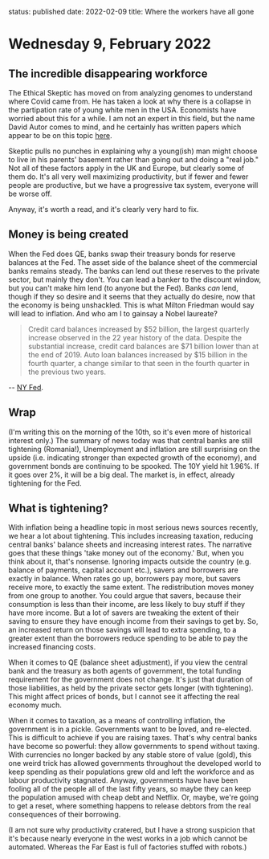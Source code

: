 status: published
date: 2022-02-09
title: Where the workers have all gone

# Wednesday  9, February 2022

## The incredible disappearing workforce

The Ethical Skeptic has moved on from analyzing genomes to understand where Covid came from.
He has taken a look at why there is a collapse in the partipation rate of young white men in the USA.
Economists have worried about this for a while.
I am not an expert in this field, but the name David Autor comes to mind, and he certainly has written
papers which appear to be on this topic [here](https://www.aeaweb.org/articles?id=10.1257%2Faeri.20180010).

Skeptic pulls no punches in explaining why a young(ish) man might choose to live in his parents' basement rather than
going out and doing a "real job."
Not all of these factors apply in the UK and Europe, but clearly some of them do.
It's all very well maximizing productivity, but if fewer and fewer people are productive,
but we have a progressive tax system, everyone will be worse off.

Anyway, it's worth a read, and it's clearly very hard to fix.

## Money is being created

When the Fed does QE, banks swap their treasury bonds for reserve balances at the Fed.
The asset side of the balance sheet of the commercial banks remains steady.
The banks can lend out these reserves to the private sector, but mainly they don't.
You can lead a banker to the discount window, but you can't make him lend (to anyone but the Fed).
Banks _can_ lend, though if they so desire and it seems that they actually do desire, now that the economy is being unshackled.
This is what Milton Friedman would say will lead to inflation.
And who am I to gainsay a Nobel laureate?

> Credit card balances increased by $52 billion, the largest quarterly increase observed in the 22 year history of the data. Despite the substantial increase, credit card balances are $71 billion lower than at the end of 2019. Auto loan balances increased by $15 billion in the fourth quarter, a change similar to that seen in the fourth quarter in the previous two years. 

-- [NY Fed](https://www.newyorkfed.org/microeconomics/hhdc).

## Wrap

(I'm writing this on the morning of the 10th, so it's even more of historical interest only.)
The summary of news today was that central banks are still tightening (Romania!), 
Unemployment and inflation are still surprising on the upside (i.e. indicating stronger than expected growth of the economy), 
and government bonds are continuing to be spooked.
The 10Y yield hit 1.96%. If it goes over 2%, it will be a big deal.
The market is, in effect, already tightening for the Fed.

## What is tightening?

With inflation being a headline topic in most serious news sources recently, 
we hear a lot about tightening.
This includes increasing taxation, reducing central banks' balance sheets and increasing interest rates.
The narrative goes that these things 'take money out of the economy.'
But, when you think about it, that's nonsense. 
Ignoring impacts outside the country (e.g. balance of payments, capital account etc.), savers and borrowers are exactly in balance.
When rates go up, borrowers pay more, but savers receive more, to exactly the same extent.
The redistribution moves money from one group to another. 
You could argue that savers, because their consumption is less than their income, are less likely to buy stuff if they have more income. But a lot of savers are tweaking the extent of their saving to ensure they have enough income from their savings to get by.
So, an increased return on those savings will lead to extra spending, to a greater extent than the borrowers reduce spending to be able to pay the increased financing costs.

When it comes to QE (balance sheet adjustment), if you view the central bank and the treasury as both agents of government, the total funding requirement for the government does not change. It's just that duration of those liabilities, as held by the private sector gets longer (with tightening). This might affect prices of bonds, but I cannot see it affecting the real economy much.

When it comes to taxation, as a means of controlling inflation, the government is in a pickle. 
Governments want to be loved, and re-elected. This is difficult to achieve if you are raising taxes.
That's why central banks have become so powerful: they allow governments to spend without taxing.
With currencies no longer backed by any stable store of value (gold), this one weird trick has allowed governments 
throughout the developed world to keep spending as their populations grew old and left the workforce and as labour productivity stagnated. Anyway, governments have have been fooling all of the people all of the last fifty years, so maybe they can keep the population amused with cheap debt and Netflix. Or, maybe, we're going to get a reset, where something happens to release debtors from the real consequences of their borrowing. 

(I am not sure why productivity cratered, but I have a strong suspicion that it's because nearly everyone in the west works in a job which cannot be automated. Whereas the Far East is full of factories stuffed with robots.)

